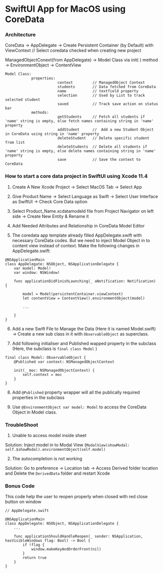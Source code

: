 #  SwiftUI App for MacOS using CoreData

### Architecture

CoreData -> AppDelegate -> Create Persistent Container (by Default) with ViewContext // Select coredata checked when creating new project

ManagedObjectConext(from AppDelegate) -> Model Class via init( ) method  -> EnvironmentObject -> ContentView

```
Model Class:
            properties:
                        context         // ManagedObject Context
                        students        // Data fetched from CoreData
                        name            // textfield property
                        selection       // Used by List to track selected student
                        saved           // Track save action on status bar
            methods:
                        getStudents     // Fetch all students if 'name' string is empty, else fetch names containing string in 'name' property
                        addStudent      //  Add a new Student Object in CoreData using string in 'name' property
                        deleteStudent   // Delete specific student from list
                        deleteStudents  // Delete all students if 'name' string is empty, else delete names containing string in 'name' property
                        save            // Save the context to CoreData
```


### How to start a core data project in SwiftUI using Xcode 11.4

1. Create A New Xcode Project -> Select MacOS Tab -> Select App

2. Give Product Name -> Select Language as Swift -> Select User Interface as SwiftUI -> Check Core Data option

3. Select Product_Name.xcdatamodeld file from Project Navigator on left side -> Create New Entity & Rename it

4. Add Needed Attributes and Relationship in CoreData Model Editor

5. The coredata app template already filled AppDelegate.swift with necessary CoreData codes. But we need to inject Model Object in to content view instead of context. Make the following changes in AppDelegate.swift:
```
@NSApplicationMain
class AppDelegate: NSObject, NSApplicationDelegate {
    var model: Model!
    var window: NSWindow!
    
    func applicationDidFinishLaunching(_ aNotification: Notification) {
    
        model = Model(persistentContainer.viewContext)
        let contentView = ContentView().environmentObject(model)

        ...
    
    }
}
```
6. Add a new Swift File to Manage the Data (Here it is named Model.swift) -> Create a new sub class in it with `ObservableObject` as superclass.

7. Add following initialiser  and Published wapped property in the subclass (Here, the subclass is `final class Model` )
```
final class Model: ObservableObject {
    @Published var context: NSManagedObjectContext

    init(_ moc: NSManagedObjectContext) {
        self.context = moc
    }
}
```
8. Add `@Published` property wrapper will all the publically required properties in the subclass

9. Use `@EnvironmentObject var model: Model` to access the CoreData Object in Model class.

### TroubleShoot

1. Unable to access model inside sheet

Solution: Inject model in to  Modal View (`ModalView(showModal: self.$showModal).environmentObject(self.model)`

2. The autocompletion is not working

Solution: Go to preference -> Location tab -> Access Derived folder location and Delete the `DerivedData` folder and restart Xcode

### Bonus Code

This code help the user to reopen properly when closed with red close button on window

```
// AppDelegate.swift

@NSApplicationMain
class AppDelegate: NSObject, NSApplicationDelegate {
    ...
    
    func applicationShouldHandleReopen(_ sender: NSApplication, hasVisibleWindows flag: Bool) -> Bool {
        if !flag {
            window.makeKeyAndOrderFront(nil)
        }
        return true
    }
}
```
